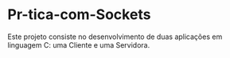 # Pr-tica-com-Sockets
Este projeto consiste no desenvolvimento de duas aplicações em linguagem C: uma Cliente e uma Servidora. 

